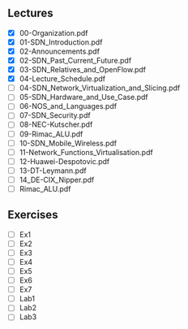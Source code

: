 Lectures
------
- [x] 00-Organization.pdf
- [x] 01-SDN_Introduction.pdf
- [x] 02-Announcements.pdf
- [x] 02-SDN_Past_Current_Future.pdf
- [x] 03-SDN_Relatives_and_OpenFlow.pdf
- [x] 04-Lecture_Schedule.pdf
- [ ] 04-SDN_Network_Virtualization_and_Slicing.pdf
- [ ] 05-SDN_Hardware_and_Use_Case.pdf
- [ ] 06-NOS_and_Languages.pdf
- [ ] 07-SDN_Security.pdf
- [ ] 08-NEC-Kutscher.pdf
- [ ] 09-Rimac_ALU.pdf
- [ ] 10-SDN_Mobile_Wireless.pdf
- [ ] 11-Network_Functions_Virtualisation.pdf
- [ ] 12-Huawei-Despotovic.pdf
- [ ] 13-DT-Leymann.pdf
- [ ] 14_DE-CIX_Nipper.pdf
- [ ] Rimac_ALU.pdf

Exercises
-------
- [ ] Ex1
- [ ] Ex2
- [ ] Ex3
- [ ] Ex4
- [ ] Ex5
- [ ] Ex6
- [ ] Ex7
- [ ] Lab1
- [ ] Lab2
- [ ] Lab3
